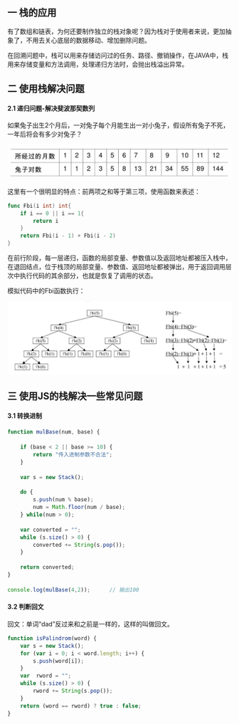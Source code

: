 ## 一 栈的应用

有了数组和链表，为何还要制作独立的栈对象呢？因为栈对于使用者来说，更加抽象了，不用去关心底层的数据移动、增加删除问题。  

在回溯问题中，栈可以用来存储访问过的任务、路径、撤销操作，在JAVA中，栈用来存储变量和方法调用，处理递归方法时，会抛出栈溢出异常。  

## 二 使用栈解决问题

#### 2.1 递归问题-解决斐波那契数列

如果兔子出生2个月后，一对兔子每个月能生出一对小兔子，假设所有兔子不死，一年后将会有多少对兔子？  

![](../images/Algorithm/04-stack3.png)

这里有一个很明显的特点：前两项之和等于第三项，使用函数来表述：
```go
func Fbi(i int) int{
    if i == 0 || i == 1{
        return i
    }
    return Fbi(i - 1) + Fbi(i - 2)
}
```

在前行阶段，每一层递归，函数的局部变量、参数值以及返回地址都被压入栈中，在退回结点，位于栈顶的局部变量、参数值、返回地址都被弹出，用于返回调用层次中执行代码的其余部分，也就是恢复了调用的状态。  

模拟代码中的Fbi函数执行：  

![](../images/Algorithm/04-stack4.png)

## 三 使用JS的栈解决一些常见问题   

#### 3.1 转换进制
```JavaScript
function mulBase(num, base) {

    if (base < 2 || base >= 10) {
        return "传入进制参数不合法";
    }

    var s = new Stack();
    
    do {
        s.push(num % base);
        num = Math.floor(num / base);
    } while(num > 0);

    var converted = "";
    while (s.size() > 0) {
        converted += String(s.pop());
    }

    return converted;
}

console.log(mulBase(4,2));      // 输出100
```
#### 3.2 判断回文
回文：单词“dad”反过来和之前是一样的，这样的叫做回文。
```js
function isPalindrom(word) {
    var s = new Stack();
    for (var i = 0; i < word.length; i++) {
        s.push(word[i]);
    }
    var  rword = "";
    while (s.size() > 0) {
        rword += String(s.pop());
    }
    return (word == rword) ? true : false;
}
```
